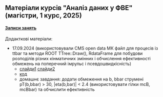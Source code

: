 ## Матеріали курсів "Аналіз даних у ФВЕ" (магістри, 1 курс, 2025)

 <!--<details>-->
   <!--<summary> -->

#### [Записи занять](https://cernbox.cern.ch/s/7B1M0rt8WeQiFfT)

  <!--</summary>-->
  Додакткові матеріали:  
  - 17.09.2024 (використовували CMS open data МК файл для процесів із ttbar та методи ROOT TTree::Draw(), RdataFrame для побудови розподілів різних кінматичних змінних і обчислення ефективності обмежень на поперечний імрульс і псевдошвидкісність)
     - [слайди1](https://github.com/zenaiev/hep2025_analysis/blob/main/1/OZ_dataValidation_Top_2016.12.13.pdf) [слайди2](https://github.com/zenaiev/hep/blob/main/1/cms_od_ttbar.pdf) 
     - [код](https://github.com/zenaiev/hep2025_analysis/tree/main/1/play_ttbar.py)
     - домашнє завдання: додати обмеження на b, bbar струмені pT(b,bbar) > 30, |eta(b,bar)| < 2.4 (використовувати гілки mcB, mcBbar) та обчислити ефективність
